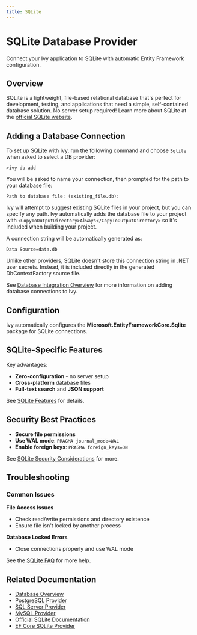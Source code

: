 ```yaml
---
title: SQLite
---
```


# SQLite Database Provider

<Ingress>
Connect your Ivy application to SQLite with automatic Entity Framework configuration.
</Ingress>

## Overview

SQLite is a lightweight, file-based relational database that's perfect for development, testing, and applications that need a simple, self-contained database solution. No server setup required! Learn more about SQLite at the [official SQLite website](https://www.sqlite.org/).

## Adding a Database Connection

To set up SQLite with Ivy, run the following command and choose `Sqlite` when asked to select a DB provider:

```terminal
>ivy db add
```

You will be asked to name your connection, then prompted for the path to your database file:

```terminal
Path to database file: (existing_file.db):
```

Ivy will attempt to suggest existing SQLite files in your project, but you can specify any path. Ivy automatically adds the database file to your project with `<CopyToOutputDirectory>Always</CopyToOutputDirectory>` so it's included when building your project.

A connection string will be automatically generated as:

```text
Data Source=data.db
```

Unlike other providers, SQLite doesn't store this connection string in .NET user secrets. Instead, it is included directly in the generated DbContextFactory source file.

See [Database Integration Overview](Overview.md) for more information on adding database connections to Ivy.

## Configuration

Ivy automatically configures the **Microsoft.EntityFrameworkCore.Sqlite** package for SQLite connections.

## SQLite-Specific Features

Key advantages:
- **Zero-configuration** - no server setup
- **Cross-platform** database files
- **Full-text search** and **JSON support**

See [SQLite Features](https://www.sqlite.org/features.html) for details.

## Security Best Practices

- **Secure file permissions**
- **Use WAL mode**: `PRAGMA journal_mode=WAL`
- **Enable foreign keys**: `PRAGMA foreign_keys=ON`

See [SQLite Security Considerations](https://www.sqlite.org/security.html) for more.

## Troubleshooting

### Common Issues

**File Access Issues**
- Check read/write permissions and directory existence
- Ensure file isn't locked by another process

**Database Locked Errors**
- Close connections properly and use WAL mode

See the [SQLite FAQ](https://www.sqlite.org/faq.html) for more help.

## Related Documentation

- [Database Overview](Overview.md)
- [PostgreSQL Provider](PostgreSql.md)
- [SQL Server Provider](SqlServer.md)
- [MySQL Provider](MySql.md)
- [Official SQLite Documentation](https://www.sqlite.org/docs.html)
- [EF Core SQLite Provider](https://learn.microsoft.com/en-us/ef/core/providers/sqlite/)
